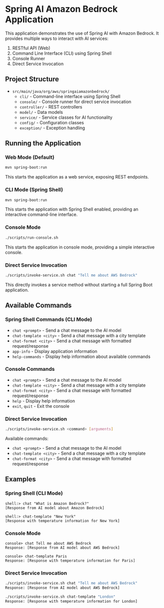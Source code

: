 # Spring AI Amazon Bedrock Application

This application demonstrates the use of Spring AI with Amazon Bedrock. It provides multiple ways to interact with AI services:

1. RESTful API (Web)
2. Command Line Interface (CLI) using Spring Shell
3. Console Runner
4. Direct Service Invocation

## Project Structure

- `src/main/java/org/aws/springaiamazonbedrock/`
  - `cli/` - Command-line interface using Spring Shell
  - `console/` - Console runner for direct service invocation
  - `controller/` - REST controllers
  - `model/` - Data models
  - `service/` - Service classes for AI functionality
  - `config/` - Configuration classes
  - `exception/` - Exception handling

## Running the Application

### Web Mode (Default)

```bash
mvn spring-boot:run
```

This starts the application as a web service, exposing REST endpoints.

### CLI Mode (Spring Shell)

```bash
mvn spring-boot:run
```

This starts the application with Spring Shell enabled, providing an interactive command-line interface.

### Console Mode

```bash
./scripts/run-console.sh
```

This starts the application in console mode, providing a simple interactive console.

### Direct Service Invocation

```bash
./scripts/invoke-service.sh chat "Tell me about AWS Bedrock"
```

This directly invokes a service method without starting a full Spring Boot application.

## Available Commands

### Spring Shell Commands (CLI Mode)

- `chat <prompt>` - Send a chat message to the AI model
- `chat-template <city>` - Send a chat message with a city template
- `chat-format <city>` - Send a chat message with formatted request/response
- `app-info` - Display application information
- `help-commands` - Display help information about available commands

### Console Commands

- `chat <prompt>` - Send a chat message to the AI model
- `chat-template <city>` - Send a chat message with a city template
- `chat-format <city>` - Send a chat message with formatted request/response
- `help` - Display help information
- `exit`, `quit` - Exit the console

### Direct Service Invocation

```bash
./scripts/invoke-service.sh <command> [arguments]
```

Available commands:
- `chat <prompt>` - Send a chat message to the AI model
- `chat-template <city>` - Send a chat message with a city template
- `chat-format <city>` - Send a chat message with formatted request/response

## Examples

### Spring Shell (CLI Mode)

```
shell:> chat "What is Amazon Bedrock?"
[Response from AI model about Amazon Bedrock]

shell:> chat-template "New York"
[Response with temperature information for New York]
```

### Console Mode

```
console> chat Tell me about AWS Bedrock
Response: [Response from AI model about AWS Bedrock]

console> chat-template Paris
Response: [Response with temperature information for Paris]
```

### Direct Service Invocation

```bash
./scripts/invoke-service.sh chat "Tell me about AWS Bedrock"
Response: [Response from AI model about AWS Bedrock]

./scripts/invoke-service.sh chat-template "London"
Response: [Response with temperature information for London]
```
